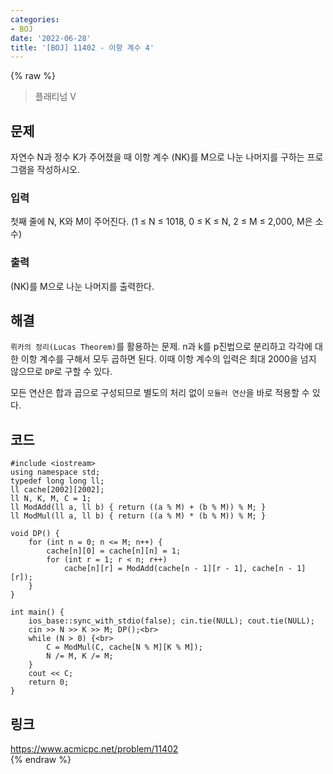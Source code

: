 ```yaml
---
categories:
- BOJ
date: '2022-06-28'
title: '[BOJ] 11402 - 이항 계수 4'
---
```


{% raw %}
> 플래티넘 V<br>

## 문제
자연수  N과 정수  K가 주어졌을 때 이항 계수  (NK)를  M으로 나눈 나머지를 구하는 프로그램을 작성하시오.

### 입력
첫째 줄에  N, K와  M이 주어진다. (1 ≤  N ≤ 1018, 0 ≤  K ≤  N, 2 ≤  M  ≤ 2,000, M은 소수)

### 출력
(NK)를  M으로 나눈 나머지를 출력한다.

## 해결
`뤼카의 정리(Lucas Theorem)`를 활용하는 문제. n과 k를 p진법으로 분리하고 각각에 대한 이항 계수를 구해서 모두 곱하면 된다. 이때 이항 계수의 입력은 최대 2000을 넘지 않으므로 `DP`로 구할 수 있다.

모든 연산은 합과 곱으로 구성되므로 별도의 처리 없이 `모듈러 연산`을 바로 적용할 수 있다.

## 코드
```
#include <iostream>
using namespace std;
typedef long long ll;
ll cache[2002][2002];
ll N, K, M, C = 1;
ll ModAdd(ll a, ll b) { return ((a % M) + (b % M)) % M; }
ll ModMul(ll a, ll b) { return ((a % M) * (b % M)) % M; }

void DP() {
	for (int n = 0; n <= M; n++) {
		cache[n][0] = cache[n][n] = 1;
		for (int r = 1; r < n; r++)
			cache[n][r] = ModAdd(cache[n - 1][r - 1], cache[n - 1][r]);
	}
}

int main() {
	ios_base::sync_with_stdio(false); cin.tie(NULL); cout.tie(NULL);
	cin >> N >> K >> M; DP();<br>
	while (N > 0) {<br>
		C = ModMul(C, cache[N % M][K % M]);
		N /= M, K /= M;
	}
	cout << C;
	return 0;
}
```

## 링크
https://www.acmicpc.net/problem/11402<br>
{% endraw %}